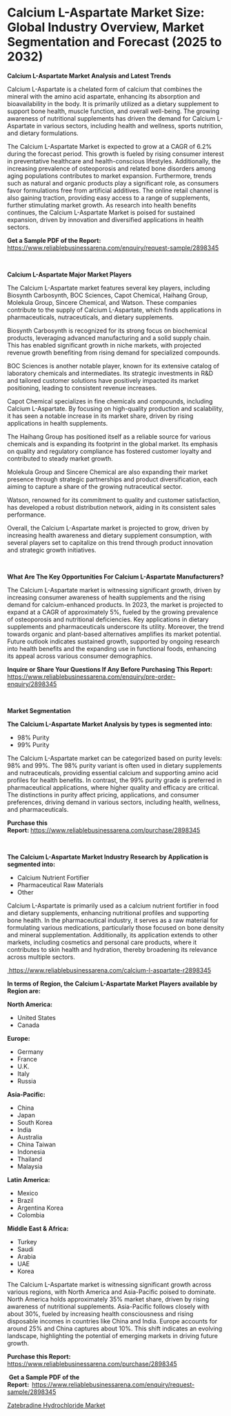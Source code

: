 <p><h1>Calcium L-Aspartate Market Size: Global Industry Overview, Market Segmentation and Forecast (2025 to 2032)</h1></p><p><strong>Calcium L-Aspartate Market Analysis and Latest Trends</strong></p>
<p><p>Calcium L-Aspartate is a chelated form of calcium that combines the mineral with the amino acid aspartate, enhancing its absorption and bioavailability in the body. It is primarily utilized as a dietary supplement to support bone health, muscle function, and overall well-being. The growing awareness of nutritional supplements has driven the demand for Calcium L-Aspartate in various sectors, including health and wellness, sports nutrition, and dietary formulations.</p><p>The Calcium L-Aspartate Market is expected to grow at a CAGR of 6.2% during the forecast period. This growth is fueled by rising consumer interest in preventative healthcare and health-conscious lifestyles. Additionally, the increasing prevalence of osteoporosis and related bone disorders among aging populations contributes to market expansion. Furthermore, trends such as natural and organic products play a significant role, as consumers favor formulations free from artificial additives. The online retail channel is also gaining traction, providing easy access to a range of supplements, further stimulating market growth. As research into health benefits continues, the Calcium L-Aspartate Market is poised for sustained expansion, driven by innovation and diversified applications in health sectors.</p></p>
<p><strong>Get a Sample PDF of the Report:&nbsp;</strong> <a href="https://www.reliablebusinessarena.com/enquiry/request-sample/2898345?utm_campaign=2635&utm_medium=2&utm_source=Github&utm_content=ia&utm_term=15032025&utm_id=calcium-l-aspartate">https://www.reliablebusinessarena.com/enquiry/request-sample/2898345</a></p>
<p>&nbsp;</p>
<p><strong>Calcium L-Aspartate Major Market Players</strong></p>
<p><p>The Calcium L-Aspartate market features several key players, including Biosynth Carbosynth, BOC Sciences, Capot Chemical, Haihang Group, Molekula Group, Sincere Chemical, and Watson. These companies contribute to the supply of Calcium L-Aspartate, which finds applications in pharmaceuticals, nutraceuticals, and dietary supplements.</p><p>Biosynth Carbosynth is recognized for its strong focus on biochemical products, leveraging advanced manufacturing and a solid supply chain. This has enabled significant growth in niche markets, with projected revenue growth benefiting from rising demand for specialized compounds.</p><p>BOC Sciences is another notable player, known for its extensive catalog of laboratory chemicals and intermediates. Its strategic investments in R&D and tailored customer solutions have positively impacted its market positioning, leading to consistent revenue increases.</p><p>Capot Chemical specializes in fine chemicals and compounds, including Calcium L-Aspartate. By focusing on high-quality production and scalability, it has seen a notable increase in its market share, driven by rising applications in health supplements.</p><p>The Haihang Group has positioned itself as a reliable source for various chemicals and is expanding its footprint in the global market. Its emphasis on quality and regulatory compliance has fostered customer loyalty and contributed to steady market growth.</p><p>Molekula Group and Sincere Chemical are also expanding their market presence through strategic partnerships and product diversification, each aiming to capture a share of the growing nutraceutical sector.</p><p>Watson, renowned for its commitment to quality and customer satisfaction, has developed a robust distribution network, aiding in its consistent sales performance.</p><p>Overall, the Calcium L-Aspartate market is projected to grow, driven by increasing health awareness and dietary supplement consumption, with several players set to capitalize on this trend through product innovation and strategic growth initiatives.</p></p>
<p>&nbsp;</p>
<p><strong>What Are The Key Opportunities For Calcium L-Aspartate Manufacturers?</strong></p>
<p><p>The Calcium L-Aspartate market is witnessing significant growth, driven by increasing consumer awareness of health supplements and the rising demand for calcium-enhanced products. In 2023, the market is projected to expand at a CAGR of approximately 5%, fueled by the growing prevalence of osteoporosis and nutritional deficiencies. Key applications in dietary supplements and pharmaceuticals underscore its utility. Moreover, the trend towards organic and plant-based alternatives amplifies its market potential. Future outlook indicates sustained growth, supported by ongoing research into health benefits and the expanding use in functional foods, enhancing its appeal across various consumer demographics.</p></p>
<p><strong>Inquire or Share Your Questions If Any Before Purchasing This Report:</strong> <a href="https://www.reliablebusinessarena.com/enquiry/pre-order-enquiry/2898345?utm_campaign=2635&utm_medium=2&utm_source=Github&utm_content=ia&utm_term=15032025&utm_id=calcium-l-aspartate">https://www.reliablebusinessarena.com/enquiry/pre-order-enquiry/2898345</a></p>
<p>&nbsp;</p>
<p><strong>Market Segmentation</strong></p>
<p><strong>The Calcium L-Aspartate Market Analysis by types is segmented into:</strong></p>
<p><ul><li>98% Purity</li><li>99% Purity</li></ul></p>
<p><p>The Calcium L-Aspartate market can be categorized based on purity levels: 98% and 99%. The 98% purity variant is often used in dietary supplements and nutraceuticals, providing essential calcium and supporting amino acid profiles for health benefits. In contrast, the 99% purity grade is preferred in pharmaceutical applications, where higher quality and efficacy are critical. The distinctions in purity affect pricing, applications, and consumer preferences, driving demand in various sectors, including health, wellness, and pharmaceuticals.</p></p>
<p><strong>Purchase this Report:&nbsp;</strong><a href="https://www.reliablebusinessarena.com/purchase/2898345?utm_campaign=2635&utm_medium=2&utm_source=Github&utm_content=ia&utm_term=15032025&utm_id=calcium-l-aspartate">https://www.reliablebusinessarena.com/purchase/2898345</a></p>
<p>&nbsp;</p>
<p><strong>The Calcium L-Aspartate Market Industry Research by Application is segmented into:</strong></p>
<p><ul><li>Calcium Nutrient Fortifier</li><li>Pharmaceutical Raw Materials</li><li>Other</li></ul></p>
<p><p>Calcium L-Aspartate is primarily used as a calcium nutrient fortifier in food and dietary supplements, enhancing nutritional profiles and supporting bone health. In the pharmaceutical industry, it serves as a raw material for formulating various medications, particularly those focused on bone density and mineral supplementation. Additionally, its application extends to other markets, including cosmetics and personal care products, where it contributes to skin health and hydration, thereby broadening its relevance across multiple sectors.</p></p>
<p><a href="https://www.reliablebusinessarena.com/calcium-l-aspartate-r2898345?utm_campaign=2635&utm_medium=2&utm_source=Github&utm_content=ia&utm_term=15032025&utm_id=calcium-l-aspartate">&nbsp;https://www.reliablebusinessarena.com/calcium-l-aspartate-r2898345</a></p>
<p><strong>In terms of Region, the Calcium L-Aspartate Market Players available by Region are:</strong></p>
<p>
    <p> <strong> North America: </strong>
        <ul>
            <li>United States</li>
            <li>Canada</li>
        </ul>
        </p> 
    <p> <strong> Europe: </strong>
        <ul>
            <li>Germany</li>
            <li>France</li>
            <li>U.K.</li>
            <li>Italy</li>
            <li>Russia</li>
        </ul>
        </p> 
    <p> <strong> Asia-Pacific: </strong>
        <ul>
            <li>China</li>
            <li>Japan</li>
            <li>South Korea</li>
            <li>India</li>
            <li>Australia</li>
            <li>China Taiwan</li>
            <li>Indonesia</li>
            <li>Thailand</li>
            <li>Malaysia</li>
        </ul>
        </p> 
    <p> <strong> Latin America: </strong>
        <ul>
            <li>Mexico</li>
            <li>Brazil</li>
            <li>Argentina Korea</li>
            <li>Colombia</li>
        </ul>
        </p> 
    <p> <strong> Middle East & Africa: </strong>
        <ul>
            <li>Turkey</li>
            <li>Saudi</li>
            <li>Arabia</li>
            <li>UAE</li>
            <li>Korea</li>
        </ul>
    </p>
    </p>
<p><p>The Calcium L-Aspartate market is witnessing significant growth across various regions, with North America and Asia-Pacific poised to dominate. North America holds approximately 35% market share, driven by rising awareness of nutritional supplements. Asia-Pacific follows closely with about 30%, fueled by increasing health consciousness and rising disposable incomes in countries like China and India. Europe accounts for around 25% and China captures about 10%. This shift indicates an evolving landscape, highlighting the potential of emerging markets in driving future growth.</p></p>
<p><strong>Purchase this Report: </strong><a href="https://www.reliablebusinessarena.com/purchase/2898345?utm_campaign=2635&utm_medium=2&utm_source=Github&utm_content=ia&utm_term=15032025&utm_id=calcium-l-aspartate">https://www.reliablebusinessarena.com/purchase/2898345</a></p>
<p>&nbsp;<strong>Get a Sample PDF of the Report:&nbsp;&nbsp;</strong><a href="https://www.reliablebusinessarena.com/enquiry/request-sample/2898345?utm_campaign=2635&utm_medium=2&utm_source=Github&utm_content=ia&utm_term=15032025&utm_id=calcium-l-aspartate">https://www.reliablebusinessarena.com/enquiry/request-sample/2898345</a></p>
<p><strong></strong></p>
<p><p><a href="https://github.com/lizamflotow/Market-Research-Report-List-1/blob/main/zatebradine-hydrochloride-market.md?utm_campaign=2635&utm_medium=2&utm_source=Github&utm_content=ia&utm_term=15032025&utm_id=calcium-l-aspartate">Zatebradine Hydrochloride Market</a></p></p>